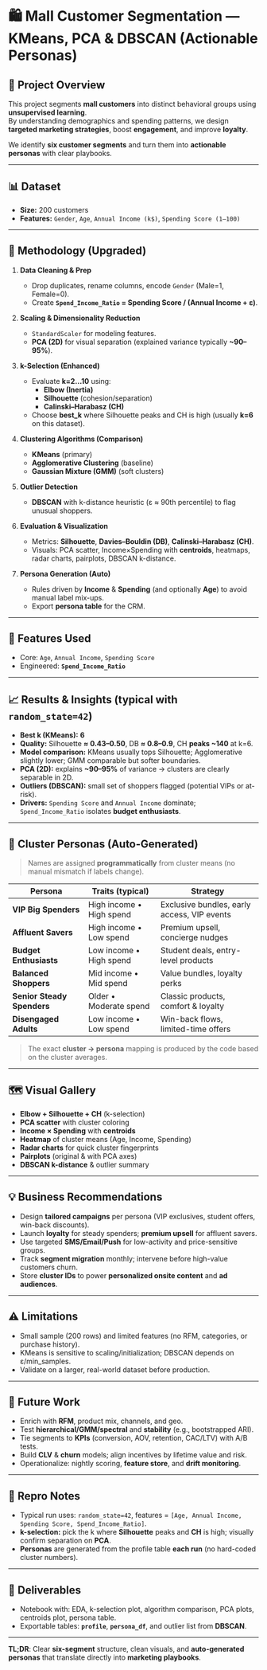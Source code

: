 # 🛍️ Mall Customer Segmentation — KMeans, PCA & DBSCAN (Actionable Personas)

## 📌 Project Overview
This project segments **mall customers** into distinct behavioral groups using **unsupervised learning**.  
By understanding demographics and spending patterns, we design **targeted marketing strategies**, boost **engagement**, and improve **loyalty**.

We identify **six customer segments** and turn them into **actionable personas** with clear playbooks.

---

## 📊 Dataset
- **Size:** 200 customers  
- **Features:** `Gender`, `Age`, `Annual Income (k$)`, `Spending Score (1–100)`

---

## 🔧 Methodology (Upgraded)
1) **Data Cleaning & Prep**  
   - Drop duplicates, rename columns, encode `Gender` (Male=1, Female=0).  
   - Create **`Spend_Income_Ratio` = Spending Score / (Annual Income + ε)**.

2) **Scaling & Dimensionality Reduction**  
   - `StandardScaler` for modeling features.  
   - **PCA (2D)** for visual separation (explained variance typically **~90–95%**).

3) **k-Selection (Enhanced)**  
   - Evaluate **k=2…10** using:  
     - **Elbow (Inertia)**  
     - **Silhouette** (cohesion/separation)  
     - **Calinski–Harabasz (CH)**  
   - Choose **best_k** where Silhouette peaks and CH is high (usually **k=6** on this dataset).

4) **Clustering Algorithms (Comparison)**  
   - **KMeans** (primary)  
   - **Agglomerative Clustering** (baseline)  
   - **Gaussian Mixture (GMM)** (soft clusters)

5) **Outlier Detection**  
   - **DBSCAN** with k-distance heuristic (ε ≈ 90th percentile) to flag unusual shoppers.

6) **Evaluation & Visualization**  
   - Metrics: **Silhouette**, **Davies–Bouldin (DB)**, **Calinski–Harabasz (CH)**.  
   - Visuals: PCA scatter, Income×Spending with **centroids**, heatmaps, radar charts, pairplots, DBSCAN k-distance.

7) **Persona Generation (Auto)**  
   - Rules driven by **Income** & **Spending** (and optionally **Age**) to avoid manual label mix-ups.  
   - Export **persona table** for the CRM.

---

## 🧠 Features Used
- Core: `Age`, `Annual Income`, `Spending Score`  
- Engineered: **`Spend_Income_Ratio`**

---

## 📈 Results & Insights (typical with `random_state=42`)
- **Best k (KMeans):** **6**  
- **Quality:** Silhouette **≈ 0.43–0.50**, DB **≈ 0.8–0.9**, CH **peaks ~140** at k=6.  
- **Model comparison:** KMeans usually tops Silhouette; Agglomerative slightly lower; GMM comparable but softer boundaries.  
- **PCA (2D):** explains **~90–95%** of variance → clusters are clearly separable in 2D.  
- **Outliers (DBSCAN):** small set of shoppers flagged (potential VIPs or at-risk).  
- **Drivers:** `Spending Score` and `Annual Income` dominate; `Spend_Income_Ratio` isolates **budget enthusiasts**.

---

## 🧩 Cluster Personas (Auto-Generated)
> Names are assigned **programmatically** from cluster means (no manual mismatch if labels change).

| Persona | Traits (typical) | Strategy |
|---|---|---|
| **VIP Big Spenders** | High income • High spend | Exclusive bundles, early access, VIP events |
| **Affluent Savers** | High income • Low spend | Premium upsell, concierge nudges |
| **Budget Enthusiasts** | Low income • High spend | Student deals, entry-level products |
| **Balanced Shoppers** | Mid income • Mid spend | Value bundles, loyalty perks |
| **Senior Steady Spenders** | Older • Moderate spend | Classic products, comfort & loyalty |
| **Disengaged Adults** | Low income • Low spend | Win-back flows, limited-time offers |

> The exact **cluster → persona** mapping is produced by the code based on the cluster averages.

---

## 🗺️ Visual Gallery
- **Elbow + Silhouette + CH** (k-selection)  
- **PCA scatter** with cluster coloring  
- **Income × Spending** with **centroids**  
- **Heatmap** of cluster means (Age, Income, Spending)  
- **Radar charts** for quick cluster fingerprints  
- **Pairplots** (original & with PCA axes)  
- **DBSCAN k-distance** & outlier summary

---

## 💡 Business Recommendations
- Design **tailored campaigns** per persona (VIP exclusives, student offers, win-back discounts).  
- Launch **loyalty** for steady spenders; **premium upsell** for affluent savers.  
- Use targeted **SMS/Email/Push** for low-activity and price-sensitive groups.  
- Track **segment migration** monthly; intervene before high-value customers churn.  
- Store **cluster IDs** to power **personalized onsite content** and **ad audiences**.

---

## ⚠️ Limitations
- Small sample (200 rows) and limited features (no RFM, categories, or purchase history).  
- KMeans is sensitive to scaling/initialization; DBSCAN depends on ε/min_samples.  
- Validate on a larger, real-world dataset before production.

---

## 🔭 Future Work
- Enrich with **RFM**, product mix, channels, and geo.  
- Test **hierarchical/GMM/spectral** and **stability** (e.g., bootstrapped ARI).  
- Tie segments to **KPIs** (conversion, AOV, retention, CAC/LTV) with A/B tests.  
- Build **CLV** & **churn** models; align incentives by lifetime value and risk.  
- Operationalize: nightly scoring, **feature store**, and **drift monitoring**.

---

## 🧪 Repro Notes
- Typical run uses: `random_state=42`, features = `[Age, Annual Income, Spending Score, Spend_Income_Ratio]`.  
- **k-selection:** pick the k where **Silhouette** peaks and **CH** is high; visually confirm separation on **PCA**.  
- **Personas** are generated from the profile table **each run** (no hard-coded cluster numbers).

---

## 📎 Deliverables
- Notebook with: EDA, k-selection plot, algorithm comparison, PCA plots, centroids plot, persona table.  
- Exportable tables: **`profile`**, **`persona_df`**, and outlier list from **DBSCAN**.

---

**TL;DR**: Clear **six-segment** structure, clean visuals, and **auto-generated personas** that translate directly into **marketing playbooks**.
